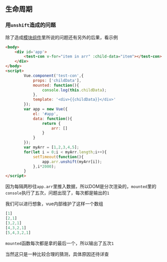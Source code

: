 ## 生命周期

### 用`unshift`造成的问题

除了造成[模块组件](./模块组件.md)里所说的问题还有另外的后果，看示例

```html
<body>
	<div id='app'>
		<test-con v-for="item in arr" :child-data="item"></test-con>
	</div>
</body>
<script>
	    Vue.component('test-con',{
            props: ['childData'],
            mounted: function(){
                console.log(this.childData);
            },
            template: '<div>{{childData}}</div>'
        });
        var app = new Vue({
            el: '#app',
            data: function(){
                return {
                    arr: []
                }
            }
        });
        var myArr = [1,2,3,4,5];
        for(let i = 0;i < myArr.length;i++){
            setTimeout(function(){
                app.arr.unshift(myArr[i]);
            },i*2000);
        }
</script>
```

因为每隔两秒往`app.arr`里推入数据，所以DOM是分次渲染的，`mounted`里的`console`执行了五次，问题出现了，每次都是输出的`1`

我们可以进行想象，vue内部维护了这样一个数组

```javascript
[1]
[2,1]
[3,2,1]
[4,3,2,1]
[5,4,3,2,1]
```
`mounted`函数每次都是拿的最后一个，所以输出了五次`1`

当然这只是一种比较合理的猜测，具体原因还待详查